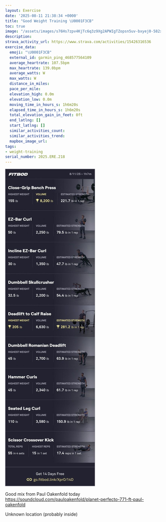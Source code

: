 ```yaml
---
layout: Exercise
date: '2025-08-11 21:38:34 +0000'
title: "Good Weight Training \U0001F3CB️"
toc: true
image: "/assets/images/s76Hs7zpv4KjTc6q3z9Xg2APWIgTZopsn5uv-bxyej0-582x2048.jpg.jpeg"
description:
strava_activity_url: https://www.strava.com/activities/15426316536
exercise_data:
  emoji: "\U0001F3CB️"
  external_id: garmin_ping_468577564109
  average_heartrate: 107.5bpm
  max_heartrate: 139.0bpm
  average_watts: W
  max_watts: W
  distance_in_miles:
  pace_per_mile:
  elevation_high: 0.0m
  elevation_low: 0.0m
  moving_time_in_hours_s: 1h6m20s
  elapsed_time_in_hours_s: 1h6m20s
  total_elevation_gain_in_feet: 0ft
  end_latlng: []
  start_latlng: []
  similar_activities_count:
  similar_activities_trend:
  mapbox_image_url:
tags:
- weight-training
serial_number: 2025.ERE.218
---
```

![Good Weight Training](/assets/images/s76Hs7zpv4KjTc6q3z9Xg2APWIgTZopsn5uv-bxyej0-582x2048.jpg.jpeg)

Good mix from Paul Oakenfold today https://soundcloud.com/pauloakenfold/planet-perfecto-771-ft-paul-oakenfold

Unknown location (probably inside)
